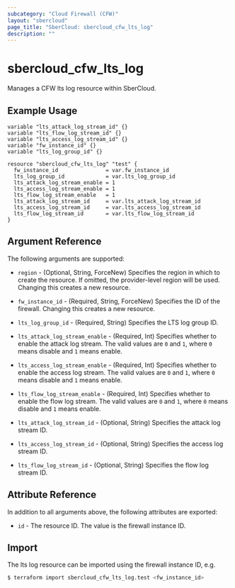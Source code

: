 ```yaml
---
subcategory: "Cloud Firewall (CFW)"
layout: "sbercloud"
page_title: "SberCloud: sbercloud_cfw_lts_log"
description: ""
---
```


# sbercloud_cfw_lts_log

Manages a CFW lts log resource within SberCloud.

## Example Usage

```hcl
variable "lts_attack_log_stream_id" {}
variable "lts_flow_log_stream_id" {}
variable "lts_access_log_stream_id" {}
variable "fw_instance_id" {}
variable "lts_log_group_id" {}

resource "sbercloud_cfw_lts_log" "test" {
  fw_instance_id               = var.fw_instance_id
  lts_log_group_id             = var.lts_log_group_id
  lts_attack_log_stream_enable = 1
  lts_access_log_stream_enable = 1
  lts_flow_log_stream_enable   = 1
  lts_attack_log_stream_id     = var.lts_attack_log_stream_id
  lts_access_log_stream_id     = var.lts_access_log_stream_id
  lts_flow_log_stream_id       = var.lts_flow_log_stream_id
}
```

## Argument Reference

The following arguments are supported:

* `region` - (Optional, String, ForceNew) Specifies the region in which to create the resource.
  If omitted, the provider-level region will be used.
  Changing this creates a new resource.

* `fw_instance_id` - (Required, String, ForceNew) Specifies the ID of the firewall.
  Changing this creates a new resource.

* `lts_log_group_id` - (Required, String) Specifies the LTS log group ID.

* `lts_attack_log_stream_enable` - (Required, Int) Specifies whether to enable the attack log stream.
  The valid values are `0` and `1`, where `0` means disable and `1` means enable.

* `lts_access_log_stream_enable` - (Required, Int) Specifies whether to enable the access log stream.
  The valid values are `0` and `1`, where `0` means disable and `1` means enable.

* `lts_flow_log_stream_enable` - (Required, Int) Specifies whether to enable the flow log stream.
  The valid values are `0` and `1`, where `0` means disable and `1` means enable.

* `lts_attack_log_stream_id` - (Optional, String) Specifies the attack log stream ID.

* `lts_access_log_stream_id` - (Optional, String) Specifies the access log stream ID.

* `lts_flow_log_stream_id` - (Optional, String) Specifies the flow log stream ID.

## Attribute Reference

In addition to all arguments above, the following attributes are exported:

* `id` - The resource ID. The value is the firewall instance ID.

## Import

The lts log resource can be imported using the firewall instance ID, e.g.

```bash
$ terraform import sbercloud_cfw_lts_log.test <fw_instance_id>
```
